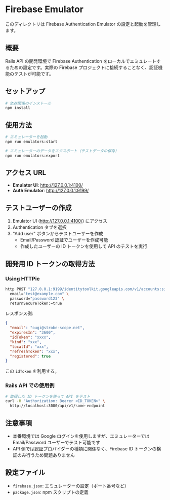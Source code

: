 # Firebase Emulator

このディレクトリは Firebase Authentication Emulator の設定と起動を管理します。

## 概要

Rails API の開発環境で Firebase Authentication をローカルでエミュレートするための設定です。実際の Firebase プロジェクトに接続することなく、認証機能のテストが可能です。

## セットアップ

```bash
# 依存関係のインストール
npm install
```

## 使用方法

```bash
# エミュレーターを起動
npm run emulators:start

# エミュレーターのデータをエクスポート（テストデータの保存）
npm run emulators:export
```

## アクセス URL

- **Emulator UI**: http://127.0.0.1:4100/
- **Auth Emulator**: http://127.0.0.1:9199/

## テストユーザーの作成

1. Emulator UI (http://127.0.0.1:4100/) にアクセス
2. Authentication タブを選択
3. "Add user" ボタンからテストユーザーを作成
   - Email/Password 認証でユーザーを作成可能
   - 作成したユーザーの ID トークンを使用して API のテストを実行

## 開発用 ID トークンの取得方法

### Using HTTPie

```bash
http POST "127.0.0.1:9199/identitytoolkit.googleapis.com/v1/accounts:signInWithPassword?key=fake-api-key" \
  email="test@example.com" \
  password="password123" \
  returnSecureToken:=true
```

レスポンス例:

```json
{
  "email": "ougi@strobe-scope.net",
  "expiresIn": "3600",
  "idToken": "xxxx",
  "kind": "xxx",
  "localId": "xxx",
  "refreshToken": "xxx",
  "registered": true
}
```

この `idToken` を利用する。

### Rails API での使用例

```bash
# 取得した ID トークンを使って API をテスト
curl -H "Authorization: Bearer <ID_TOKEN>" \
  http://localhost:3000/api/v1/some-endpoint
```

## 注意事項

- 本番環境では Google ログインを使用しますが、エミュレーターでは Email/Password ユーザーでテスト可能です
- API 側では認証プロバイダーの種類に関係なく、Firebase ID トークンの検証のみ行うため問題ありません

## 設定ファイル

- `firebase.json`: エミュレーターの設定（ポート番号など）
- `package.json`: npm スクリプトの定義
